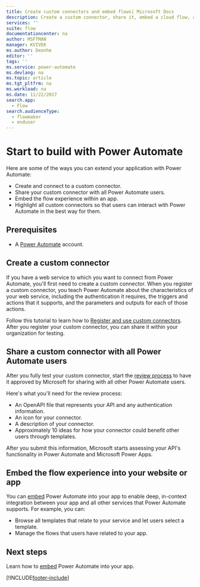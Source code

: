 ```yaml
---
title: Create custom connectors and embed flows| Microsoft Docs
description: Create a custom connector, share it, embed a cloud flow, and do much more.
services: ''
suite: flow
documentationcenter: na
author: MSFTMAN
manager: KVIVEK
ms.author: Deonhe
editor: ''
tags: ''
ms.service: power-automate
ms.devlang: na
ms.topic: article
ms.tgt_pltfrm: na
ms.workload: na
ms.date: 11/22/2017
search.app: 
  - Flow
search.audienceType: 
  - flowmaker
  - enduser
---
```

# Start to build with Power Automate


Here are some of the ways you can extend your application with Power Automate:

* Create and connect to a custom connector.
* Share your custom connector with all Power Automate users.
* Embed the flow experience within an app.
* Highlight all custom connectors so that users can interact with Power Automate in the best way for them.

## Prerequisites

* A [Power Automate](https://flow.microsoft.com) account.

## Create a custom connector

If you have a web service to which you want to connect from Power Automate, you'll first need to create a custom connector. When you register a custom connector, you teach Power Automate about the characteristics of your web service, including the authentication it requires, the triggers and actions that it supports, and the parameters and outputs for each of those actions.

Follow this tutorial to learn how to [Register and use custom connectors](https://powerapps.microsoft.com/tutorials/register-custom-api/). After you register your custom connector, you can share it within your organization for testing.

## Share a custom connector with all Power Automate users

After you fully test your custom connector, start the [review process](https://flow.microsoft.com/blog/calling-all-saas-apps-now-you-can-build-your-own-connector-for-flow-and-logic-apps/) to have it approved by Microsoft for sharing with all other Power Automate users.

Here's what you'll need for the review process:

* An OpenAPI file that represents your API and any authentication information.
* An icon for your connector.
* A description of your connector.
* Approximately 10 ideas for how your connector could benefit other users through templates.

After you submit this information, Microsoft starts assessing your API's functionality in Power Automate and Microsoft Power Apps.

## Embed the flow experience into your website or app

You can [embed](developer/embed-flow-dev.md) Power Automate into your app to enable deep, in-context integration between your app and all other services that Power Automate supports. For example, you can:

* Browse all templates that relate to your service and let users select a template.
* Manage the flows that users have related to your app.

## Next steps

Learn how to [embed](developer/embed-flow-dev.md) Power Automate into your app.


[!INCLUDE[footer-include](includes/footer-banner.md)]